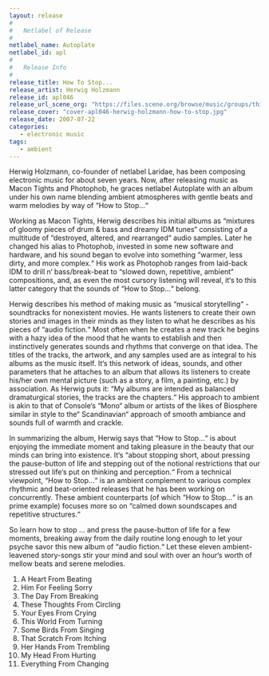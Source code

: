 ```yaml
---
layout: release
#
#   Netlabel of Release
#
netlabel_name: Autoplate
netlabel_id: apl
#
#   Release Info
#
release_title: How To Stop...
release_artist: Herwig Holzmann
release_id: apl046
release_url_scene_org: "https://files.scene.org/browse/music/groups/thinner/autoplate/zip/"
release_cover: "cover-apl046-herwig-holzmann-how-to-stop.jpg"
release_date: 2007-07-22
categories:
   - electronic music
tags:
   - ambient
---
```

Herwig Holzmann, co-founder of netlabel Laridae, has been composing electronic 
music for about seven years.  Now, after releasing music as Macon Tights and 
Photophob, he graces netlabel Autoplate with an album under his own name 
blending ambient atmospheres with gentle beats and warm melodies by way of 
“How to Stop...“

Working as Macon Tights, Herwig describes his initial albums as “mixtures of 
gloomy pieces of drum & bass and dreamy IDM tunes“ consisting of a multitude 
of “destroyed, altered, and rearranged“ audio samples.  Later he changed his 
alias to Photophob, invested in some new software and hardware, and his sound 
began to evolve into something “warmer, less dirty, and more complex.“ His 
work as Photophob ranges from laid-back IDM to drill n‘ bass/break-beat to 
“slowed down, repetitive, ambient“ compositions,  and, as even the most cursory 
listening will reveal, it‘s to this latter category that the sounds of 
“How to Stop...“ belong.

Herwig describes his method of making music as “musical storytelling“ - 
soundtracks for nonexistent movies.  He wants listeners to create their own 
stories and images in their minds as they listen to what he describes as his 
pieces of “audio fiction.“  Most often when he creates a new track he begins 
with a hazy idea of the mood that he wants to establish and then instinctively 
generates sounds and rhythms that converge on that idea.  The titles of the 
tracks, the artwork, and any samples used are as integral to his albums as the 
music itself.  It‘s this network of ideas, sounds, and other parameters that he 
attaches to an album that allows its listeners to create his/her own mental 
picture (such as a story, a film, a painting, etc.) by association. As Herwig 
puts it: “My albums are intended as balanced dramaturgical stories, the tracks 
are the chapters.“ His approach to ambient is akin to that of Console‘s “Mono“ 
album or artists of the likes of Biosphere similar in style to the“ Scandinavian“ 
approach of smooth ambiance and sounds full of warmth and crackle.  

In summarizing the album, Herwig says that “How to Stop...“ is about enjoying 
the immediate moment and taking pleasure in the beauty that our minds can bring 
into existence. It‘s “about stopping short, about pressing the pause-button of 
life and stepping out of the notional restrictions that our stressed out life‘s 
put on thinking and perception.“  From a technical viewpoint, “How to Stop...“ 
is an ambient complement to various complex rhythmic and beat-oriented releases 
that he has been working on concurrently.  These ambient counterparts (of which 
“How to Stop...“ is an prime example) focuses more so  on “calmed down soundscapes 
and repetitive structures.“

So learn how to stop ... and press the pause-button of life for a few moments, 
breaking away from the daily routine long enough to let your psyche  savor this 
new album of “audio fiction.“ Let these eleven ambient-leavened story-songs stir 
your mind and soul with over an hour‘s worth of mellow beats and serene melodies.   


01. A Heart From Beating
02. Him For Feeling Sorry
03. The Day From Breaking
04. These Thoughts From Circling
05. Your Eyes From Crying
06. This World From Turning
07. Some Birds From Singing
08. That Scratch From Itching
09. Her Hands From Trembling
10. My Head From Hurting
11. Everything From Changing
